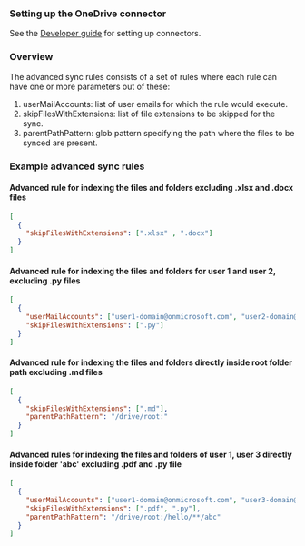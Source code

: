 ### Setting up the OneDrive connector

See the [Developer guide](../../docs/DEVELOPING.md) for setting up connectors.

### Overview

The advanced sync rules consists of a set of rules where each rule can have one or more parameters out of these:

1. userMailAccounts: list of user emails for which the rule would execute.
2. skipFilesWithExtensions: list of file extensions to be skipped for the sync.
3. parentPathPattern: glob pattern specifying the path where the files to be synced are present. 

### Example advanced sync rules

#### Advanced rule for indexing the files and folders excluding .xlsx and .docx files

```json
[
  {
    "skipFilesWithExtensions": [".xlsx" , ".docx"]
  }
]
```

#### Advanced rule for indexing the files and folders for user 1 and user 2, excluding .py files

```json
[
  {
    "userMailAccounts": ["user1-domain@onmicrosoft.com", "user2-domain@onmicrosoft.com"],
    "skipFilesWithExtensions": [".py"]
  }
]
```

#### Advanced rule for indexing the files and folders directly inside root folder path excluding .md files

```json
[
  {
    "skipFilesWithExtensions": [".md"],
    "parentPathPattern": "/drive/root:"
  }
]
```

#### Advanced rules for indexing the files and folders of user 1, user 3 directly inside folder 'abc' excluding .pdf and .py file

```json
[
  {
    "userMailAccounts": ["user1-domain@onmicrosoft.com", "user3-domain@onmicrosoft.com"],
    "skipFilesWithExtensions": [".pdf", ".py"],
    "parentPathPattern": "/drive/root:/hello/**/abc"
  }
]
```